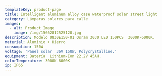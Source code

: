 ```yaml
---
templateKey: product-page
title: Intelligent aluminum alloy case waterproof solar street light
category: Lámparas solares para calle
images:
  - alt: Product Image
    image: /img/15662812525120.jpg
description: Modelo 0830E150-01 Osram 3030 LED 150PCS  3000K-6000K.
material: Aluminio + Hierro
consumption: 150W
voltage: 'Panel solar  36V 150W, Polycrystalline.'
equipment: Batería  Lithium-Ion 22.2V 45AH.
colorTemperature: 3000K-6000K
ip: IP65
---
```


